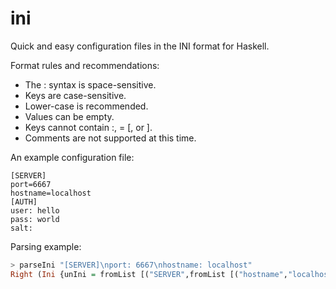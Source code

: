 ini
=====

Quick and easy configuration files in the INI format for Haskell.

Format rules and recommendations:

* The : syntax is space-sensitive.
* Keys are case-sensitive.
* Lower-case is recommended.
* Values can be empty.
* Keys cannot contain :, = [, or ].
* Comments are not supported at this time.

An example configuration file:

    [SERVER]
    port=6667
    hostname=localhost
    [AUTH]
    user: hello
    pass: world
    salt:

Parsing example:

``` haskell
> parseIni "[SERVER]\nport: 6667\nhostname: localhost"
Right (Ini {unIni = fromList [("SERVER",fromList [("hostname","localhost"),("port","6667")])]})
```
